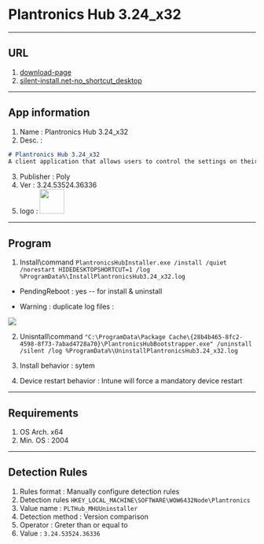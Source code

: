 # Plantronics Hub 3.24_x32

---

## URL
1. [download-page](https://www.poly.com/ca/en/support/downloads-apps/hub-desktop)
2. [silent-install.net-no_shortcut_desktop](https://silent-install.net/software/plantronics/hub_software/3.11.52216.23527)

---

## App information
1. Name : Plantronics Hub 3.24_x32
2. Desc. :
````md
# Plantronics Hub 3.24_x32
A client application that allows users to control the settings on their Plantronics audio device
````
3. Publisher : Poly
4. Ver : 3.24.53524.36336
5. logo : <img src="https://d3bql97l1ytoxn.cloudfront.net/app_resources/179154/overview/img6875211839127717565-2x.png" width="50"/>

---

## Program
1. Install\command `PlantronicsHubInstaller.exe /install /quiet /norestart HIDEDESKTOPSHORTCUT=1 /log %ProgramData%\InstallPlantronicsHub3.24_x32.log`

* PendingReboot : yes -- for install & uninstall

* Warning : duplicate log files :

[<img src="https://i.imgur.com/PgtEZvc.png">](https://i.imgur.com/PgtEZvc.png)


2. Unisntall\command `"C:\ProgramData\Package Cache\{28b4b465-8fc2-4598-8f73-7abad4728a70}\PlantronicsHubBootstrapper.exe" /uninstall /silent /log %ProgramData%\UninstallPlantronicsHub3.24_x32.log`

3. Install behavior : sytem

4. Device restart behavior : Intune will force a mandatory device restart

---

## Requirements
1. OS Arch. x64
2. Min. OS : 2004

---

## Detection Rules
1. Rules format : Manually configure detection rules
2. Detection rules `HKEY_LOCAL_MACHINE\SOFTWARE\WOW6432Node\Plantronics`
3. Value name : `PLTHub_MHUUninstaller`
4. Detection method : Version comparison
5. Operator : Greter than or equal to
6. Value : `3.24.53524.36336`
